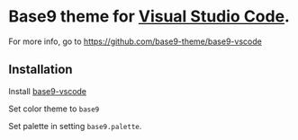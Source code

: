 # Base9 theme for [Visual Studio Code](https://code.visualstudio.com/).

For more info, go to https://github.com/base9-theme/base9-vscode

<details style="display: none;">
<summary>View screenshots</summary>
</details>

## Installation


Install [base9-vscode](https://marketplace.visualstudio.com/items?itemName=base9-theme.base9-vscode)

Set color theme to `base9`



Set palette in setting `base9.palette`.
